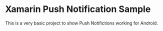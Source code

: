 # Xamarin Push Notification Sample
 
This is a very basic project to show Push Notifictions working for Android.
